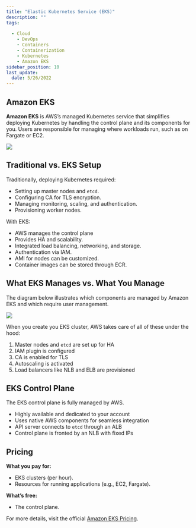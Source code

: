 ```yaml
---
title: "Elastic Kubernetes Service (EKS)"
description: ""
tags: 
 
  - Cloud
    - DevOps
    - Containers
    - Containerization
    - Kubernetes
    - Amazon EKS
sidebar_position: 10
last_update:
  date: 5/26/2022
---
```



## Amazon EKS  

**Amazon EKS** is AWS’s managed Kubernetes service that simplifies deploying Kubernetes by handling the control plane and its components for you. Users are responsible for managing where workloads run, such as on Fargate or EC2.  

<div class='img-center'>

![](/img/docs/eks-banner2.png)  

</div>



## Traditional vs. EKS Setup  

Traditionally, deploying Kubernetes required:  

- Setting up master nodes and `etcd`.  
- Configuring CA for TLS encryption.  
- Managing monitoring, scaling, and authentication.  
- Provisioning worker nodes.  

With EKS:  

- AWS manages the control plane
- Provides HA and scalability.  
- Integrated load balancing, networking, and storage.  
- Authentication via IAM.
- AMI for nodes can be customized.
- Container images can be stored through ECR.


## What EKS Manages vs. What You Manage  

The diagram below illustrates which components are managed by Amazon EKS and which require user management.  

<div class='img-center'>

![](/img/docs/whateksmanages.png)  

</div>


When you create you EKS cluster, AWS takes care of all of these under the hood:

1. Master nodes and `etcd` are set up for HA  
2. IAM plugin is configured  
3. CA is enabled for TLS  
4. Autoscaling is activated  
5. Load balancers like NLB and ELB are provisioned  

## EKS Control Plane  

The EKS control plane is fully managed by AWS.

- Highly available and dedicated to your account  
- Uses native AWS components for seamless integration  
- API server connects to `etcd` through an ALB  
- Control plane is fronted by an NLB with fixed IPs  

## Pricing  

**What you pay for:**  
- EKS clusters (per hour).  
- Resources for running applications (e.g., EC2, Fargate).  

**What’s free:**  
- The control plane.  

For more details, visit the official [Amazon EKS Pricing](https://aws.amazon.com/eks/pricing/).  